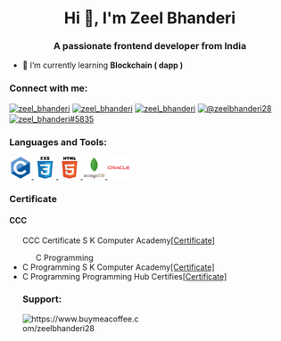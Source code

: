 <h1 align="center">Hi 👋, I'm Zeel Bhanderi</h1>
<h3 align="center">A passionate frontend developer from India</h3>

- 📖 I’m currently learning **Blockchain ( dapp )**

<h3 align="left">Connect with me:</h3>
<p align="left">
<a href="https://twitter.com/zeel_bhanderi" target="blank"><img align="center" src="https://raw.githubusercontent.com/rahuldkjain/github-profile-readme-generator/master/src/images/icons/Social/twitter.svg" alt="zeel_bhanderi" height="30" width="40" /></a>
<a href="https://instagram.com/zeel_bhanderi._._" target="blank"><img align="center" src="https://raw.githubusercontent.com/rahuldkjain/github-profile-readme-generator/master/src/images/icons/Social/instagram.svg" alt="zeel_bhanderi" height="30" width="40" /></a>
<a href="https://www.codechef.com/users/zeel_bhanderi" target="blank"><img align="center" src="https://cdn.jsdelivr.net/npm/simple-icons@3.1.0/icons/codechef.svg" alt="zeel_bhanderi" height="30" width="40" /></a>
<a href="https://www.hackerearth.com/@zeelbhanderi28" target="blank"><img align="center" src="https://raw.githubusercontent.com/rahuldkjain/github-profile-readme-generator/master/src/images/icons/Social/hackerearth.svg" alt="@zeelbhanderi28" height="30" width="40" /></a>
<a href="https://discord.gg/zeel_bhanderi#5835" target="blank"><img align="center" src="https://raw.githubusercontent.com/rahuldkjain/github-profile-readme-generator/master/src/images/icons/Social/discord.svg" alt="zeel_bhanderi#5835" height="30" width="40" /></a>
</p>

<h3 align="left">Languages and Tools:</h3>
<p align="left"> <a href="https://github.com/Zeel28/C-Language" target="_blank" rel="noreferrer"> <img src="https://raw.githubusercontent.com/devicons/devicon/master/icons/c/c-original.svg" alt="c" width="40" height="40"/> </a> <a href="#" target="_blank" rel="noreferrer"> <img src="https://raw.githubusercontent.com/devicons/devicon/master/icons/css3/css3-original-wordmark.svg" alt="css3" width="40" height="40"/> </a> <a href="#" target="_blank" rel="noreferrer"> <img src="https://raw.githubusercontent.com/devicons/devicon/master/icons/html5/html5-original-wordmark.svg" alt="html5" width="40" height="40"/> </a> <a href="#" target="_blank" rel="noreferrer"> <img src="https://raw.githubusercontent.com/devicons/devicon/master/icons/mongodb/mongodb-original-wordmark.svg" alt="mongodb" width="40" height="40"/> </a> <a href="#" target="_blank" rel="noreferrer"> <img src="https://raw.githubusercontent.com/devicons/devicon/master/icons/oracle/oracle-original.svg" alt="oracle" width="40" height="40"/> </a> </p>

<h3>Certificate</h3>
    <h4>CCC</h4>
        <ul>CCC Certificate S K Computer Academy<a href="https://drive.google.com/file/d/1-BPRRuUH1BnYgNfH6qnrzr9sb4lbgA5V/view?usp=sharing">[Certificate]</a>
    <ul>C Programming</ul>
        <li>C Programming S K Computer Academy<a href="https://drive.google.com/file/d/1-PwN-hoBhsAU3rF1m3dMY0ByJvkkmqOm/view?usp=sharing">[Certificate]</a>
        <li>C Programming Programming Hub Certifies<a href="https://drive.google.com/file/d/1-KYLUoP4ohwv-4TjUdLkxefzZk5mekBu/view?usp=sharing">[Certificate]</a>

<h3 align="left">Support:</h3>
    <p>
        <a href="https://www.buymeacoffee.com/zeelbhanderi28"><img align="left" src="https://cdn.buymeacoffee.com/buttons/v2/default-yellow.png" height="50" width="210" alt="https://www.buymeacoffee.com/zeelbhanderi28" /></a>
    </p><br><br>
